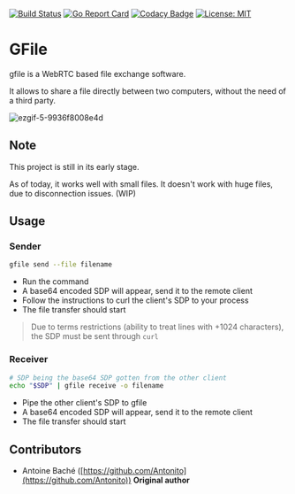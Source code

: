 [![Build Status](https://travis-ci.org/Antonito/gfile.svg?branch=master)](https://travis-ci.org/Antonito/gfile)
[![Go Report Card](https://goreportcard.com/badge/github.com/Antonito/gfile)](https://goreportcard.com/report/github.com/Antonito/gfile)
[![Codacy Badge](https://api.codacy.com/project/badge/Grade/5888662aebd54d2681f9a737dfd33913)](https://www.codacy.com/app/Antonito/gfile?utm_source=github.com&amp;utm_medium=referral&amp;utm_content=Antonito/gfile&amp;utm_campaign=Badge_Grade)
[![License: MIT](https://img.shields.io/badge/License-MIT-yellow.svg)](https://opensource.org/licenses/MIT)

# GFile

gfile is a WebRTC based file exchange software.

It allows to share a file directly between two computers, without the need of a third party.

![ezgif-5-9936f8008e4d](https://user-images.githubusercontent.com/11705040/54066419-39d32a80-41e4-11e9-83de-bd16be302766.gif)

## Note

This project is still in its early stage.

As of today, it works well with small files. It doesn't work with huge files, due to disconnection issues. (WIP)

## Usage

### Sender

```bash
gfile send --file filename
```

-   Run the command
-   A base64 encoded SDP will appear, send it to the remote client
-   Follow the instructions to curl the client's SDP to your process
-   The file transfer should start

> Due to terms restrictions (ability to treat lines with +1024 characters), the SDP must be sent through `curl`

### Receiver

```bash
# SDP being the base64 SDP gotten from the other client
echo "$SDP" | gfile receive -o filename
```

-   Pipe the other client's SDP to gfile
-   A base64 encoded SDP will appear, send it to the remote client
-   The file transfer should start

## Contributors

-   Antoine Baché ([https://github.com/Antonito](https://github.com/Antonito)) **Original author**